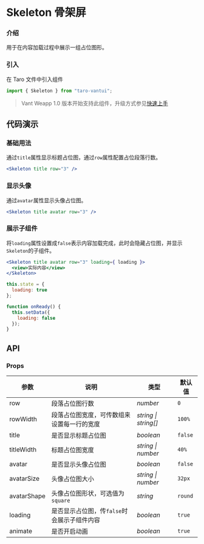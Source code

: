 # Skeleton 骨架屏

### 介绍

用于在内容加载过程中展示一组占位图形。

### 引入

在 Taro 文件中引入组件

```javascript
import { Skeleton } from "taro-vantui"; 
```

> Vant Weapp 1.0 版本开始支持此组件，升级方式参见[快速上手](#/quickstart)

## 代码演示

### 基础用法

通过`title`属性显示标题占位图，通过`row`属性配置占位段落行数。

```jsx
<Skeleton title row="3" /> 
```

### 显示头像

通过`avatar`属性显示头像占位图。

```jsx
<Skeleton title avatar row="3" /> 
```

### 展示子组件

将`loading`属性设置成`false`表示内容加载完成，此时会隐藏占位图，并显示`Skeleton`的子组件。

```jsx
<Skeleton title avatar row="3" loading={ loading }>
  <view>实际内容</view>
</Skeleton> 
```

```javascript
this.state = {
  loading: true
};

function onReady() {
  this.setData({
    loading: false
  });
} 
```

## API

### Props

| 参数 | 说明 | 类型 | 默认值 |
| --- | --- | --- | --- |
| row | 段落占位图行数 | _number_ | `0` |
| rowWidth | 段落占位图宽度，可传数组来设置每一行的宽度 | _string \| string[]_ | `100%` |
| title | 是否显示标题占位图 | _boolean_ | `false` |
| titleWidth | 标题占位图宽度 | _string \| number_ | `40%` |
| avatar | 是否显示头像占位图 | _boolean_ | `false` |
| avatarSize | 头像占位图大小 | _string \| number_ | `32px` |
| avatarShape | 头像占位图形状，可选值为`square` | _string_ | `round` |
| loading | 是否显示占位图，传`false`时会展示子组件内容 | _boolean_ | `true` |
| animate | 是否开启动画 | _boolean_ | `true` |
